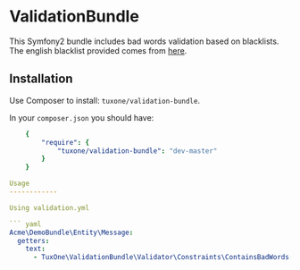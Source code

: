 ValidationBundle
=============

This Symfony2 bundle includes bad words validation based on blacklists. The english blacklist provided comes from [here](http://photos.ramseym.com/pictures/blog/badwords_for_facebook_pages.txt).

Installation
------------

Use Composer to install: ``tuxone/validation-bundle``.

In your ``composer.json`` you should have:

``` yaml
    {
        "require": {
            "tuxone/validation-bundle": "dev-master"
        }
    }

Usage
------------

Using validation.yml 

``` yaml
Acme\DemoBundle\Entity\Message:
  getters:
    text:
      - TuxOne\ValidationBundle\Validator\Constraints\ContainsBadWords: ~
